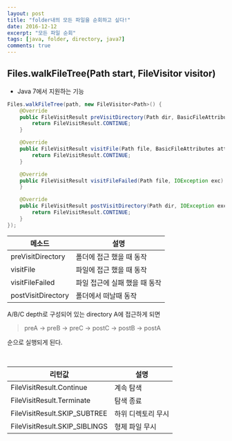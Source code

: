 ```yaml
---
layout: post
title: "folder내의 모든 파일을 순회하고 싶다!"
date: 2016-12-12
excerpt: "모든 파일 순회"
tags: [java, folder, directory, java7]
comments: true
---
```


## Files.walkFileTree(Path start, FileVisitor visitor)

 - Java 7에서 지원하는 기능

```java
Files.walkFileTree(path, new FileVisitor<Path>() {
	@Override
    public FileVisitResult preVisitDirectory(Path dir, BasicFileAttributes attrs) throws IOException {
        return FileVisitResult.CONTINUE;
    }

    @Override
    public FileVisitResult visitFile(Path file, BasicFileAttributes attrs) throws IOException {
        return FileVisitResult.CONTINUE;
    }

    @Override
    public FileVisitResult visitFileFailed(Path file, IOException exc) throws IOException {
    }

    @Override
    public FileVisitResult postVisitDirectory(Path dir, IOException exc) throws IOException {
        return FileVisitResult.CONTINUE;
    }
});
```

|메소드|설명|
|---|---|
|preVisitDirectory|폴더에 접근 했을 때 동작|
|visitFile|파일에 접근 했을 때 동작|
|visitFileFailed|파일 접근에 실패 했을 때 동작|
|postVisitDirectory|폴더에서 떠날때 동작|

A/B/C depth로 구성되어 있는 directory A에 접근하게 되면

> preA -> preB -> preC -> postC -> postB -> postA

순으로 실행되게 된다.

<br/>

|리턴값|설명|
|---|---|
|FileVisitResult.Continue|계속 탐색|
|FileVisitResult.Terminate|탐색 종료|
|FileVisitResult.SKIP_SUBTREE|하위 디렉토리 무시|
|FileVisitResult.SKIP_SIBLINGS|형제 파일 무시|
